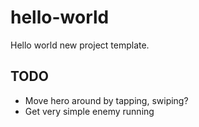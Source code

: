 # hello-world

Hello world new project template.

## TODO

- Move hero around by tapping, swiping?
- Get very simple enemy running
